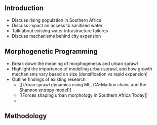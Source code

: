 
## Introduction

- Discuss rising population in Southern Africa
- Discuss impact on access to sanitised water
- Talk about existing water infrastructure failures
- Discuss mechanisms behind city expansion

## Morphogenetic Programming

- Break down the meaning of morphogenesis and urban sprawl
- Highlight the importance of modelling urban sprawl, and how growth mechanisms vary based on size (densification vs rapid expansion)
- Outline findings of existing research
	- [[Urban sprawl dynamics using ML, CA-Markov chain, and the Shannon entropy model]]
	- [[Forces shaping urban morphology in Southern Africa Today]]
	- 

## Methodology
